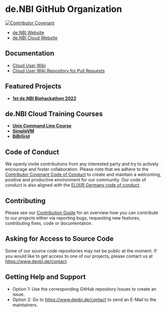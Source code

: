 # de.NBI GitHub Organization
[![Contributor Covenant](https://img.shields.io/badge/Contributor%20Covenant-2.1-4baaaa.svg)](https://github.com/lifs-tools/.github/blob/main/CODE_OF_CONDUCT.md) 

- [de.NBI Website](https://denbi.de/)
- [de.NBI Cloud Website](https://cloud.denbi.de/)

## Documentation

- [Cloud User Wiki](https://cloud.denbi.de/wiki)
- [Cloud User Wiki Repository for Pull Requests](https://github.com/deNBI/cloud-user-docs)

## Featured Projects

- **[1st de.NBI Biohackathon 2022](https://github.com/deNBI/biohackathon-2022)**

## de.NBI Cloud Training Courses

- **[Unix Command Line Course](https://github.com/deNBI/unix-course)**
- **[SimpleVM](https://github.com/deNBI/simpleVMWorkshop)**
- **[BiBiGrid](https://github.com/deNBI/bibigrid_clum2022)**

## Code of Conduct
We openly invite contributions from any interested party and try to actively encourage and foster collaboration.
Please note that we adhere to the [Contributor Covenant Code of Conduct](https://github.com/deNBI/.github/blob/main/CODE_OF_CONDUCT.md) to create and maintain a welcoming, positive and productive environment for our community. Our code of conduct is also aligned with the [ELIXIR Germany code of conduct](https://www.denbi.de/code-of-conduct). 

## Contributing
Please see our [Contribution Guide](https://github.com/deNBI/.github/blob/main/CONTRIBUTING.md) for an overview how you can contribute to our projects either via reporting bugs, requesting new features, contributing fixes, code or documentation.

## Asking for Access to Source Code
Some of our source code repositories may not be public at the moment. If you would like to get access to one of our projects, please contact us at https://www.denbi.de/contact.

## Getting Help and Support

- Option 1: Use the corresponding GitHub repository Issues to create an issue.
- Option 2: Go to https://www.denbi.de/contact to send an E-Mail to the maintainers.



